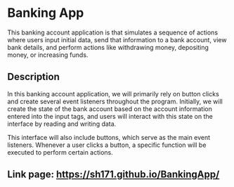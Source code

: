 # Banking App
This banking account application is that simulates a sequence of actions where users input initial data, send that information to a bank account, view bank details, and perform actions like withdrawing money, depositing money, or increasing funds.

## Description
In this banking account application, we will primarily rely on button clicks and create several event listeners throughout the program. Initially, we will create the state of the bank account based on the account information entered into the input tags, and users will interact with this state on the interface by reading and writing data.

This interface will also include buttons, which serve as the main event listeners. Whenever a user clicks a button, a specific function will be executed to perform certain actions.

## Link page: https://sh171.github.io/BankingApp/
